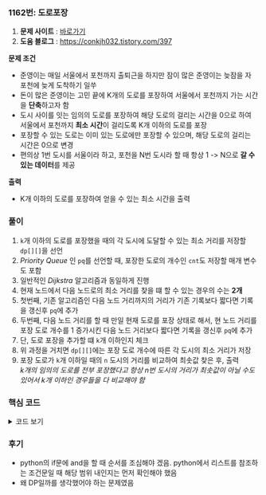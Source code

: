 ### 1162번: 도로포장

1. **문제 사이트** : [바로가기](https://www.acmicpc.net/problem/1162)
2. **도움 블로그** : https://conkjh032.tistory.com/397

**문제 조건**
- 준영이는 매일 서울에서 포천까지 출퇴근을 하지만 잠이 많은 준영이는 늦잠을 자 포천에 늦게 도착하기 일쑤
- 돈이 많은 준영이는 고민 끝에 K개의 도로를 포장하여 서울에서 포천까지 가는 시간을 **단축**하고자 함
- 도시 사이를 잇는 임의의 도로를 포장하여 해당 도로의 걸리는 시간을 0으로 하여 서울에서 포천까지 **최소 시간**이 걸리도록 K개 이하의 도로를 포장
- 포장할 수 있는 도로는 이미 있는 도로에만 포장할 수 있으며, 해당 도로의 걸리는 시간은 0으로 변경
- 편의상 1번 도시를 서울이라 하고, 포천을 N번 도시라 할 때 항상 1 -> N으로 **갈 수 있는 데이터**를 제공

**출력**  
- K개 이하의 도로를 포장하여 얻을 수 있는 최소 시간을 출력

### 풀이
1. `k`개 이하의 도로를 포장했을 때의 각 도시에 도달할 수 있는 최소 거리를 저장할 `dp[][]`을 선언
2. _Priority Queue_ 인 `pq`를 선언할 때, 포장한 도로의 개수인 `cnt`도 저장할 매개 변수도 포함
3. 일반적인 _Dijkstra_ 알고리즘과 동일하게 진행
4. 현재 노드에서 다음 노드로의 최소 거리를 찾을 떄 할 수 있는 경우의 수는 **2개**
5. 첫번째, 기존 알고리즘인 다음 노드 거리까지의 거리가 기존 기록보다 짧다면 기록을 갱신후 `pq`에 추가
6. 두번째, 다음 노드 거리를 할 때 만일 현재 도로를 포장 상태로 해서, 현 노드 거리를 포장 도로 개수를 1 증가시킨 다음 노드 거리보다 짧다면 기록을 갱신후 `pq`에 추가
7. 단, 도로 포장을 추가할 떄 `k`개 이하인지 체크
8. 위 과정을 거치면 `dp[][]`에는 포장 도로 개수에 따른 각 도시의 최소 거리가 저장
9. 포장 도로가 `k`개 이하일 때의 `n` 도시의 거리를 비교하여 최솟값 찾은 후, 출력  
_k개의 임의의 도로를 전부 포장했다고 항상 n번 도시의 거리가 최솟값이 아닐 수도 있어서 k개 이하인 경우들을 다 비교해야 함_

### 핵심 코드

<details>
<summary>코드 보기</summary>

```cpp
ll dijkstra() {
    fill_n(&dp[0][0], 21 * 10001, INF);
    priority_queue<pair<pair<ll, int>, int> > pq;
    pq.push({{0, 1}, 0});
    dp[0][1] = 0;

    while (!pq.empty()) {
        ll cost = -pq.top().X.X;
        int node = pq.top().X.Y;
        int cnt = pq.top().Y;
        pq.pop();
        
        if (dp[cnt][node] < cost) continue;

        for (auto &edge : edges[node]) {
            int nxt_node = edge.X;
            ll nxt_cost = cost + edge.Y;

            if (dp[cnt][nxt_node] > nxt_cost) {
                dp[cnt][nxt_node] = nxt_cost;
                pq.push({{-nxt_cost, nxt_node}, cnt});
            }

            if (dp[cnt + 1][nxt_node] > cost && cnt + 1 <= k) {
                dp[cnt + 1][nxt_node] = cost;
                pq.push({{-cost, nxt_node}, cnt + 1});
            }
        }
    }

    ll ans = INF;
    for (int i = 0; i <= k; i++) ans = min(ans, dp[i][n]);
    return ans;
}
```
- 최악의 케이스에 도로의 걸리는 시간이 `int` 타입을 넘을 수 있으므로 `long long` 타입으로 저장
- 초기 dp[][]에 매우 큰 수인 `INF`값을 모든 위치에 저장
- _Priority Queue_ 타입으로 `pq`를 선언 후, _{{거리, 도시}, 포장 도로 개수}_ 의 값을 저장받음
- 처음 값으로 1번 도시에서 시작해서 거리가 0이고, 포장 도로 개수도 0인 값을 추가
- 시작위치에 거리 0 저장
- 일반적인 _Dijkstra_ 알고리즘 구조와 같으므로 핵심 로직을 제외한 설명은 생략
- 현재 `cnt`가 `k`개 미만으로 현재 도시에서 다음 도시로 가는 도로의 시간을 0으로 했을 때(즉, 포장 도로로 만들 때) 시간이 더 단축되면은 해당 상태를 기록 후, `pq`에 추가
- 위 과정을 거치고 나면 `dp[][]`에는 `0`부터 `k`개 이하일 때의 각 **도시로 가는 최소 거리**가 저장
- `dp[][]`에 `k`개 이하일 때의 각 `n` 도시로 가는 최소 거리를 비교하여 최솟값을 찾아 `ans`에 저장 후, 반환
</details>

### 후기
- python의 if문에 and을 할 때 순서를 조심해야 겠음. python에서 리스트를 참조하는 조건문일 때 해당 범위 내인지는 먼저 확인해야 했음
- 왜 DP일까를 생각했어야 하는 문제였음